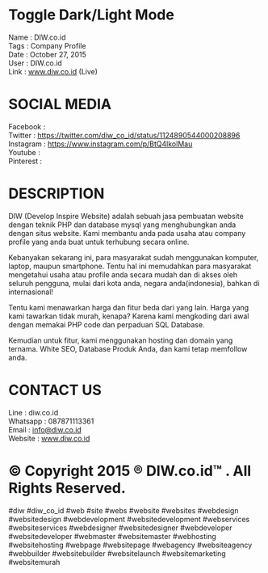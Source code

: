 # Toggle Dark/Light Mode

Name : DIW.co.id<br>
Tags : Company Profile<br>
Date : October 27, 2015<br>
User : DIW.co.id<br>
Link : www.diw.co.id (Live)<br>

# SOCIAL MEDIA
Facebook : <br>
Twitter : https://twitter.com/diw_co_id/status/1124890544000208896<br>
Instagram : https://www.instagram.com/p/BtQ4lkolMau<br>
Youtube : <br>
Pinterest : <br>

# DESCRIPTION
DIW (Develop Inspire Website) adalah sebuah jasa pembuatan website dengan teknik PHP dan database mysql yang menghubungkan anda dengan situs website. Kami membantu anda pada usaha atau company profile yang anda buat untuk terhubung secara online.

Kebanyakan sekarang ini, para masyarakat sudah menggunakan komputer, laptop, maupun smartphone. Tentu hal ini memudahkan para masyarakat mengetahui usaha atau profile anda secara mudah dan di akses oleh seluruh pengguna, mulai dari kota anda, negara anda(indonesia), bahkan di internasional!

Tentu kami menawarkan harga dan fitur beda dari yang lain. Harga yang kami tawarkan tidak murah, kenapa? Karena kami mengkoding dari awal dengan memakai PHP code dan perpaduan SQL Database.

Kemudian untuk fitur, kami menggunakan hosting dan domain yang ternama. White SEO, Database Produk Anda, dan kami tetap memfollow anda.

# CONTACT US
Line : diw.co.id<br>
Whatsapp : 087871113361<br>
Email : info@diw.co.id<br>
Website : www.diw.co.id<br>

# © Copyright 2015 ® DIW.co.id™ . All Rights Reserved.

#diw #diw_co_id #web #site #webs #website #websites #webdesign #websitedesign #webdevelopment #websitedevelopment #webservices #websiteservices #webdesigner #websitedesigner #webdeveloper #websitedeveloper #webmaster #websitemaster #webhosting #websitehosting #webpage #websitepage #webagency #websiteagency #webbuilder #websitebuilder #websitelaunch #websitemarketing #websitemurah
